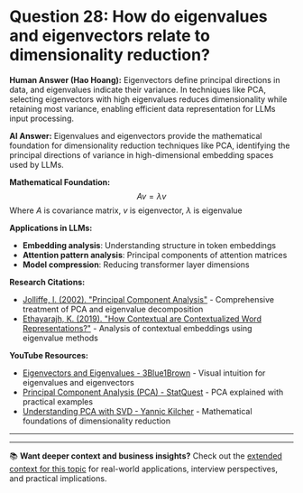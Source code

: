 # Question 28: How do eigenvalues and eigenvectors relate to dimensionality reduction?

**Human Answer (Hao Hoang):**
Eigenvectors define principal directions in data, and eigenvalues indicate their variance. In techniques like PCA, selecting eigenvectors with high eigenvalues reduces dimensionality while retaining most variance, enabling efficient data representation for LLMs input processing.

**AI Answer:**
Eigenvalues and eigenvectors provide the mathematical foundation for dimensionality reduction techniques like PCA, identifying the principal directions of variance in high-dimensional embedding spaces used by LLMs.

**Mathematical Foundation:**
$$Av = \lambda v$$
Where $A$ is covariance matrix, $v$ is eigenvector, $\lambda$ is eigenvalue

**Applications in LLMs:**
- **Embedding analysis**: Understanding structure in token embeddings
- **Attention pattern analysis**: Principal components of attention matrices
- **Model compression**: Reducing transformer layer dimensions

**Research Citations:**
- [Jolliffe, I. (2002). "Principal Component Analysis"](https://link.springer.com/book/10.1007/b98835) - Comprehensive treatment of PCA and eigenvalue decomposition
- [Ethayarajh, K. (2019). "How Contextual are Contextualized Word Representations?"](https://arxiv.org/abs/1909.00512) - Analysis of contextual embeddings using eigenvalue methods

**YouTube Resources:**
- [Eigenvectors and Eigenvalues - 3Blue1Brown](https://www.youtube.com/watch?v=PFDu9oVAE-g) - Visual intuition for eigenvalues and eigenvectors
- [Principal Component Analysis (PCA) - StatQuest](https://www.youtube.com/watch?v=FgakZw6K1QQ) - PCA explained with practical examples
- [Understanding PCA with SVD - Yannic Kilcher](https://www.youtube.com/watch?v=gXbThCXjZFM) - Mathematical foundations of dimensionality reduction

---

---

📚 **Want deeper context and business insights?** Check out the [extended context for this topic](content/28_eigenvalues_eigenvectors_context.md) for real-world applications, interview perspectives, and practical implications.